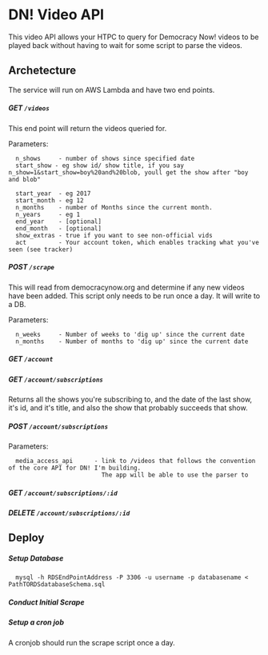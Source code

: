 # DN! Video API

This video API allows your HTPC to query for Democracy Now! videos to be played back without having to wait for some script to parse the videos.


## Archetecture

The service will run on AWS Lambda and have two end points.

##### GET `/videos`

This end point will return the videos queried for.

Parameters:

```
  n_shows     - number of shows since specified date
  start_show - eg show id/ show title, if you say n_show=1&start_show=boy%20and%20blob, youll get the show after "boy and blob"

  start_year  - eg 2017
  start_month - eg 12
  n_months    - number of Months since the current month.
  n_years     - eg 1
  end_year    - [optional]
  end_month   - [optional]
  show_extras - true if you want to see non-official vids
  act         - Your account token, which enables tracking what you've seen (see tracker)
```



##### POST `/scrape`

This will read from democracynow.org and determine if any new videos have been added.  This script only needs to be run once a day.  It will write to a DB.

Parameters:

```
  n_weeks     - Number of weeks to 'dig up' since the current date
  n_months    - Number of months to 'dig up' since the current date
```


##### GET `/account`



##### GET `/account/subscriptions`

Returns all the shows you're subscribing to, and the date of the last show, it's id, and it's title, and also the show that probably succeeds that show.


##### POST `/account/subscriptions`

Parameters:
```
  media_access_api      - link to /videos that follows the convention of the core API for DN! I'm building.
                          The app will be able to use the parser to
```


##### GET `/account/subscriptions/:id`


##### DELETE `/account/subscriptions/:id`



## Deploy

##### Setup Database

```
  mysql -h RDSEndPointAddress -P 3306 -u username -p databasename < PathTORDSdatabaseSchema.sql
```

##### Conduct Initial Scrape


##### Setup a cron job

A cronjob should run the scrape script once a day.

